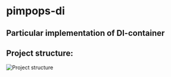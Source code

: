 # pimpops-di
## Particular implementation of DI-container

## Project structure:
![Project structure](https://pimpops.mdmfd.com/images/pimpops-di-structure.png)
